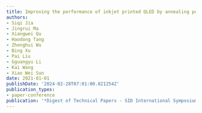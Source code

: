 ```yaml
---
title: Improving the performance of inkjet printed QLED by annealing post-treatment
authors:
- Siqi Jia
- Jingrui Ma
- Xiangwei Qu
- Haodong Tang
- Zhenghui Wu
- Bing Xu
- Pai Liu
- Gguangyu Li
- Kai Wang
- Xiao Wei Sun
date: 2021-01-01
publishDate: '2024-02-28T07:01:00.821254Z'
publication_types:
- paper-conference
publication: '*Digest of Technical Papers - SID International Symposium*'
---
```

